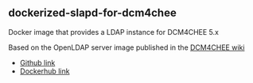 ## dockerized-slapd-for-dcm4chee
Docker image that provides a LDAP instance for DCM4CHEE 5.x

Based on the OpenLDAP server image published in the [DCM4CHEE wiki](https://github.com/dcm4che/dcm4chee-arc-light/wiki/Running-on-Docker)
* [Github link](https://github.com/dcm4che-dockerfiles/slapd-dcm4chee)
* [Dockerhub link](https://hub.docker.com/r/dcm4che/slapd-dcm4chee)
